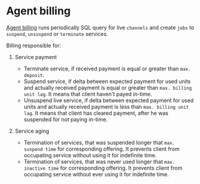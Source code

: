 # Agent billing

[Agent billing](https://github.com/Privatix/dappctrl/tree/master/agent/bill) runs periodically SQL query for live `channels` and create `jobs` to `suspend`, `unsuspend` or `terminate` services.

Billing responsible for:

1. Service payment

   - Terminate service, if received payment is equal or greater than `max. deposit`.
   - Suspend service, if delta between expected payment for used units and actually received payment is equal or greater than `max. billing unit lag`. It means that client haven't payed in-time.
   - Unsuspend live service, if delta between expected payment for used units and actually received payment is less than `max. billing unit lag`. It means that client has cleared payment, after he was suspended for not paying in-time.

2. Service aging

   - Termination of services, that was suspended longer that `max. suspend time` for corresponding offering. It prevents client from occupating service without using it for indefinite time.
   - Termination of services, that was never used longer that `max. inactive time` for corresponding offering. It prevents client from occupating service without ever using it for indefinite time.
